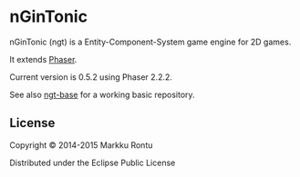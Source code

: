 nGinTonic 
=========

nGinTonic (ngt) is a Entity-Component-System game engine for 2D games.

It extends [Phaser](http://phaser.io/).

Current version is 0.5.2 using Phaser 2.2.2.

See also [ngt-base](https://github.com/Macroz/ngt-base) for a working basic repository.

License
-------

Copyright © 2014-2015 Markku Rontu

Distributed under the Eclipse Public License
